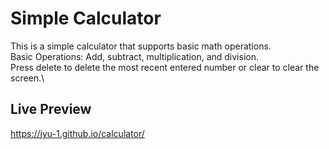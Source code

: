 # Simple Calculator

This is a simple calculator that supports basic math operations.\
Basic Operations: Add, subtract, multiplication, and division.\
Press delete to delete the most recent entered number or clear to clear the screen.\

## Live Preview

https://jyu-1.github.io/calculator/
